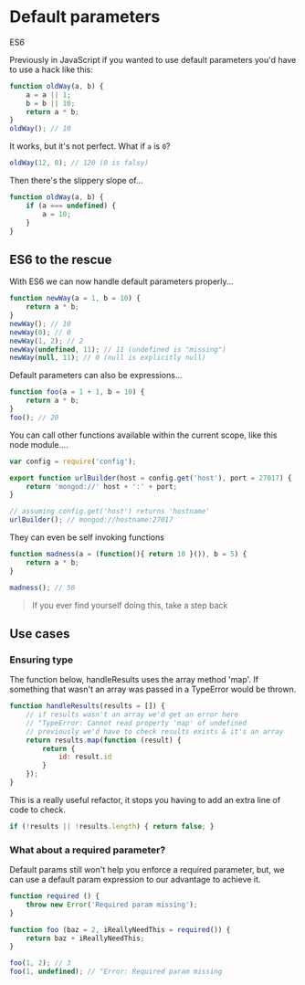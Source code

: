 # Default parameters

<div class="spec es6">ES6</div>


Previously in JavaScript if you wanted to use default parameters you'd have to use a hack like this:

```javascript
function oldWay(a, b) {
    a = a || 1;
    b = b || 10;
    return a * b;
}
oldWay(); // 10
```

It works, but it's not perfect. What if ```a``` is ```0```?

```javascript
oldWay(12, 0); // 120 (0 is falsy)
```

Then there's the slippery slope of...

```javascript
function oldWay(a, b) {
    if (a === undefined) {
        a = 10;
    }
}
```

## ES6 to the rescue

With ES6 we can now handle default parameters properly...

```javascript
function newWay(a = 1, b = 10) {
    return a * b;
}
newWay(); // 10
newWay(0); // 0
newWay(1, 2); // 2
newWay(undefined, 11); // 11 (undefined is "missing")
newWay(null, 11); // 0 (null is explicitly null)
```

Default parameters can also be expressions...

```javascript
function foo(a = 1 + 1, b = 10) {
    return a * b;
}
foo(); // 20
```

You can call other functions available within the current scope, like this node module....

```javascript
var config = require('config');

export function urlBuilder(host = config.get('host'), port = 27017) {
    return 'mongod://' host + ':' + port;
}

// assuming config.get('host') returns 'hostname'
urlBuilder(); // mongod://hostname:27017
```

They can even be self invoking functions

```javascript
function madness(a = (function(){ return 10 }()), b = 5) {
    return a * b;
}

madness(); // 50
```

> If you ever find yourself doing this, take a step back

## Use cases

### Ensuring type

The function below, handleResults uses the array method 'map'. If something that wasn't an array was passed in a TypeError would be thrown.


```javascript
function handleResults(results = []) {
    // if results wasn't an array we'd get an error here
    // "TypeError: Cannot read property 'map' of undefined
    // previously we'd have to check results exists & it's an array
    return results.map(function (result) {
        return {
            id: result.id
        }
    });
}
```

This is a really useful refactor, it stops you having to add an extra line of code to check.
```javascript
if (!results || !results.length) { return false; }
```

### What about a required parameter?

Default params still won't help you enforce a required parameter, but, we can use a default param expression to our advantage to achieve it.

```javascript
function required () {
    throw new Error('Required param missing');
}

function foo (baz = 2, iReallyNeedThis = required()) {
    return baz + iReallyNeedThis;
}

foo(1, 2); // 3
foo(1, undefined); // "Error: Required param missing
```
